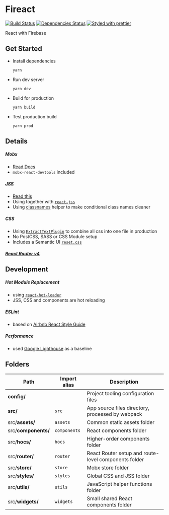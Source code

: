 # Fireact
[![Build Status][build-badge]][build] [![Dependencies Status][dependencies-badge]][dependencies] [![Styled with prettier][prettier-badge]][prettier]

[build-badge]: https://img.shields.io/travis/xiaofan2406/fireact.svg?style=flat-square
[build]: https://travis-ci.org/xiaofan2406/fireact
[dependencies-badge]: https://img.shields.io/david/xiaofan2406/fireact.svg?style=flat-square
[dependencies]: https://david-dm.org/xiaofan2406/fireact
[prettier-badge]: https://img.shields.io/badge/styled_with-prettier-ff69b4.svg?style=flat-square
[prettier]: https://github.com/prettier/prettier

React with Firebase


## Get Started
- Install dependencies
  ```
  yarn
  ```

- Run dev server
  ```
  yarn dev
  ```

- Build for production
  ```
  yarn build
  ```

- Test production build
  ```
  yarn prod
  ```


## Details

##### Mobx
  - [Read Docs](http://mobxjs.github.io/mobx/index.html)
  - `mobx-react-devtools` included

##### [JSS](https://github.com/cssinjs/jss)
  - [Read this](https://github.com/oliviertassinari/a-journey-toward-better-style)
  - Using together with [`react-jss`](https://github.com/cssinjs/react-jss)
  - Using [classnames](https://github.com/JedWatson/classnames) helper to make conditional class names cleaner

##### CSS
  - Using [`ExtractTextPlugin`](https://github.com/webpack/extract-text-webpack-plugin) to combine all css into one file in production
  - No PostCSS, SASS or CSS Module setup
  - Includes a Semantic UI [`reset.css`](https://github.com/Semantic-Org/Semantic-UI/blob/master/dist/components/reset.css)

##### [React Router v4](https://reacttraining.com/react-router)


## Development

##### Hot Module Replacement
  - using [`react-hot-loader`](https://github.com/gaearon/react-hot-loader/tree/next)
  - JSS, CSS and components are hot reloading

##### ESLint
  - based on [Airbnb React Style Guide](https://github.com/airbnb/javascript/tree/master/react)

##### Performance
  - used [Google Lighthouse](https://developers.google.com/web/tools/lighthouse/) as a baseline


## Folders
Path                | Import alias | Description
------------------- | ------------ | ----------------------------------------------------
**config/**         |              | Project tooling configuration files
**src/**            | `src`        | App source files directory, processed by webpack
src/**assets/**     | `assets`     | Common static assets folder
src/**components/** | `components` | React components folder
src/**hocs/**       | `hocs`       | Higher-order components folder
src/**router/**     | `router`     | React Router setup and route-level components folder
src/**store/**      | `store`      | Mobx store folder
src/**styles/**     | `styles`     | Global CSS and JSS folder
src/**utils/**      | `utils`      | JavaScript helper functions folder
src/**widgets/**    | `widgets`    | Small shared React components folder
